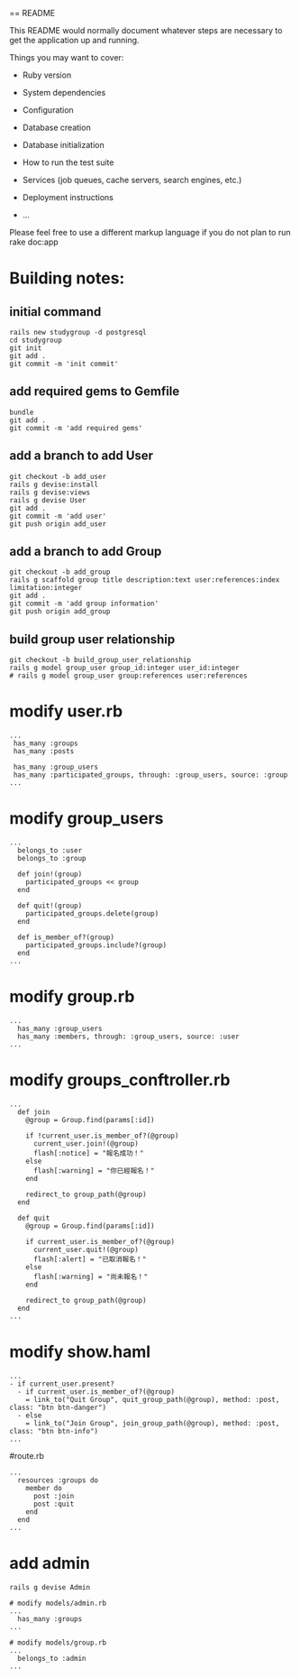== README

This README would normally document whatever steps are necessary to get the
application up and running.

Things you may want to cover:

* Ruby version

* System dependencies

* Configuration

* Database creation

* Database initialization

* How to run the test suite

* Services (job queues, cache servers, search engines, etc.)

* Deployment instructions

* ...


Please feel free to use a different markup language if you do not plan to run
rake doc:app

# Building notes:

## initial command
```
rails new studygroup -d postgresql
cd studygroup
git init
git add .
git commit -m 'init commit'
```

## add required gems to Gemfile
```
bundle
git add .
git commit -m 'add required gems'
```

## add a branch to add User
```
git checkout -b add_user
rails g devise:install
rails g devise:views
rails g devise User
git add .
git commit -m 'add user'
git push origin add_user
```

## add a branch to add Group
```
git checkout -b add_group
rails g scaffold group title description:text user:references:index limitation:integer
git add .
git commit -m 'add group information'
git push origin add_group
```

## build group user relationship
```
git checkout -b build_group_user_relationship
rails g model group_user group_id:integer user_id:integer
# rails g model group_user group:references user:references
```
# modify user.rb
```
...
 has_many :groups
 has_many :posts

 has_many :group_users
 has_many :participated_groups, through: :group_users, source: :group
...
```

# modify group_users
```
...
  belongs_to :user
  belongs_to :group

  def join!(group)
    participated_groups << group
  end

  def quit!(group)
    participated_groups.delete(group)
  end

  def is_member_of?(group)
    participated_groups.include?(group)
  end
...
```

# modify group.rb
```
...
  has_many :group_users
  has_many :members, through: :group_users, source: :user
...
```

# modify groups_conftroller.rb
```
...
  def join
    @group = Group.find(params[:id])

    if !current_user.is_member_of?(@group)
      current_user.join!(@group)
      flash[:notice] = "報名成功！"
    else
      flash[:warning] = "你已經報名！"
    end

    redirect_to group_path(@group)
  end

  def quit
    @group = Group.find(params[:id])

    if current_user.is_member_of?(@group)
      current_user.quit!(@group)
      flash[:alert] = "已取消報名！"
    else
      flash[:warning] = "尚未報名！"
    end

    redirect_to group_path(@group)
  end
...
```

# modify show.haml
```
...
- if current_user.present?
  - if current_user.is_member_of?(@group)
    = link_to("Quit Group", quit_group_path(@group), method: :post, class: "btn btn-danger")
  - else
    = link_to("Join Group", join_group_path(@group), method: :post, class: "btn btn-info")
...
```

#route.rb
```
...
  resources :groups do
    member do
      post :join
      post :quit
    end
  end
...
```

# add admin
```
rails g devise Admin

# modify models/admin.rb
...
  has_many :groups
...

# modify models/group.rb
...
  belongs_to :admin
...
```
